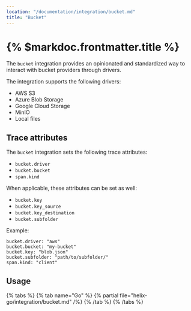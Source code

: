 ```yaml
---
location: "/documentation/integration/bucket.md"
title: "Bucket"
---
```


# {% $markdoc.frontmatter.title %}

The `bucket` integration provides an opinionated and standardized way to interact
with bucket providers through drivers.

The integration supports the following drivers:
- AWS S3
- Azure Blob Storage
- Google Cloud Storage
- MinIO
- Local files

## Trace attributes

The `bucket` integration sets the following trace attributes:
- `bucket.driver`
- `bucket.bucket`
- `span.kind`

When applicable, these attributes can be set as well:
- `bucket.key`
- `bucket.key_source`
- `bucket.key_destination`
- `bucket.subfolder`

Example:
```
bucket.driver: "aws"
bucket.bucket: "my-bucket"
bucket.key: "blob.json"
bucket.subfolder: "path/to/subfolder/"
span.kind: "client"
```

## Usage

{% tabs %}
  {% tab name="Go" %}
    {% partial file="helix-go/integration/bucket.md" /%} 
  {% /tab %}
{% /tabs %}
